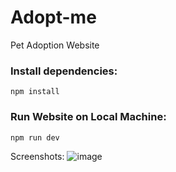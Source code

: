 # Adopt-me
Pet Adoption Website

### Install dependencies:
```
npm install
```

### Run Website on Local Machine:
```
npm run dev
```



Screenshots:
![image](https://user-images.githubusercontent.com/56297484/113483114-6ccd7280-94bf-11eb-9b07-479586c75758.png)
